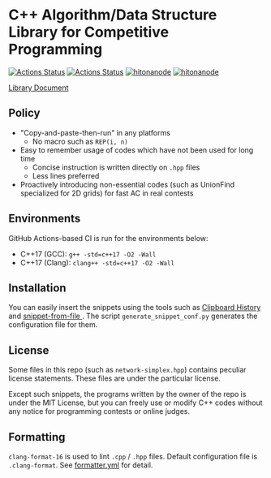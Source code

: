 # C++ Algorithm/Data Structure Library for Competitive Programming

[![Actions Status](https://github.com/hitonanode/cplib-cpp/workflows/verify/badge.svg)](https://github.com/hitonanode/cplib-cpp/actions)
[![Actions Status](https://github.com/hitonanode/cplib-cpp/workflows/clang-format/badge.svg)](https://github.com/hitonanode/cplib-cpp/actions)
[![hitonanode](https://img.shields.io/endpoint?url=https%3A%2F%2Fatcoder-badges.now.sh%2Fapi%2Fatcoder%2Fjson%2Fhitonanode)](https://atcoder.jp/users/hitonanode)
[![hitonanode](https://img.shields.io/endpoint?url=https%3A%2F%2Fatcoder-badges.now.sh%2Fapi%2Fcodeforces%2Fjson%2Fhitonanode)](https://codeforces.com/profile/hitonanode)

[Library Document](https://hitonanode.github.io/cplib-cpp/)

## Policy

- "Copy-and-paste-then-run" in any platforms
  - No macro such as `REP(i, n)`
- Easy to remember usage of codes which have not been used for long time
  - Concise instruction is written directly on `.hpp` files
  - Less lines preferred
- Proactively introducing non-essential codes (such as UnionFind specialized for 2D grids) for fast AC in real contests

## Environments

GitHub Actions-based CI is run for the environments below:

- C++17 (GCC): `g++ -std=c++17 -O2 -Wall`
- C++17 (Clang): `clang++ -std=c++17 -O2 -Wall`

## Installation

You can easily insert the snippets using the tools such as [Clipboard History](https://blank-note.sakura.ne.jp/topics/clipboard_history.html) and [snippet-from-file
](https://marketplace.visualstudio.com/items?itemName=morioprog.snippet-from-file). The script `generate_snippet_conf.py` generates the configuration file for them.

## License

Some files in this repo (such as `network-simplex.hpp`) contains peculiar license statements. These files are under the particular license.

Except such snippets, the programs written by the owner of the repo is under the MIT License, but you can freely use or modify C++ codes without any notice for programming contests or online judges.

## Formatting

`clang-format-16` is used to lint `.cpp` / `.hpp` files. Default configuration file is `.clang-format`. See [formatter.yml](.github/workflows/formatter.yml) for detail.
